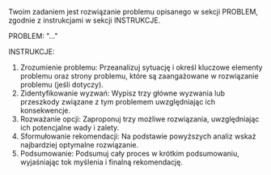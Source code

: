 Twoim zadaniem jest rozwiązanie problemu opisanego w sekcji PROBLEM, zgodnie z instrukcjami w sekcji INSTRUKCJE.

PROBLEM: "..."

INSTRUKCJE:

1. Zrozumienie problemu: Przeanalizuj sytuację i określ kluczowe elementy problemu oraz strony problemu, które są zaangażowane w rozwiązanie problemu (jeśli dotyczy).
2. Zidentyfikowanie wyzwań: Wypisz trzy główne wyzwania lub przeszkody związane z tym problemem uwzględniając ich konsekwencje.
3. Rozważanie opcji: Zaproponuj trzy możliwe rozwiązania, uwzględniając ich potencjalne wady i zalety.
4. Sformułowanie rekomendacji: Na podstawie powyższych analiz wskaż najbardziej optymalne rozwiązanie.
5. Podsumowanie: Podsumuj cały proces w krótkim podsumowaniu, wyjaśniając tok myślenia i finalną rekomendację.

